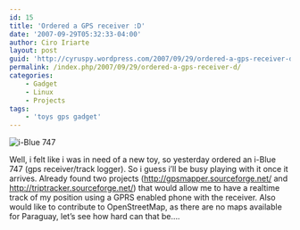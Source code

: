 ```yaml
---
id: 15
title: 'Ordered a GPS receiver :D'
date: '2007-09-29T05:32:33-04:00'
author: Ciro Iriarte
layout: post
guid: 'http://cyruspy.wordpress.com/2007/09/29/ordered-a-gps-receiver-d/'
permalink: /index.php/2007/09/29/ordered-a-gps-receiver-d/
categories:
    - Gadget
    - Linux
    - Projects
tags:
    - 'toys gps gadget'
---
```


![i-Blue 747](https://commons.wikimedia.org/wiki/File:I-blue_747_A_plus.png)

Well, i felt like i was in need of a new toy, so yesterday ordered an i-Blue 747 (gps receiver/track logger). So i guess i’ll be busy playing with it once it arrives. Already found two projects (http://gpsmapper.sourceforge.net/ and http://triptracker.sourceforge.net/) that would allow me to have a realtime track of my position using a GPRS enabled phone with the receiver. Also would like to contribute to OpenStreetMap, as there are no maps available for Paraguay, let’s see how hard can that be….
